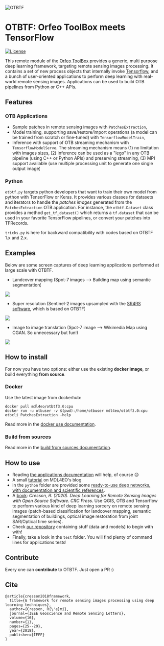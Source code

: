 ![OTBTF](https://gitlab.irstea.fr/remi.cresson/otbtf/-/raw/develop/doc/images/logo.png)

# OTBTF: Orfeo ToolBox meets TensorFlow

[![License](https://img.shields.io/badge/License-Apache%202.0-blue.svg)](https://opensource.org/licenses/Apache-2.0)

This remote module of the [Orfeo ToolBox](https://www.orfeo-toolbox.org) provides a generic, multi purpose deep learning framework, targeting remote sensing images processing.
It contains a set of new process objects that internally invoke [Tensorflow](https://www.tensorflow.org/), and a bunch of user-oriented applications to perform deep learning with real-world remote sensing images.
Applications can be used to build OTB pipelines from Python or C++ APIs. 

## Features

### OTB Applications

- Sample patches in remote sensing images with `PatchesExtraction`,
- Model training, supporting save/restore/import operations (a model can be trained from scratch or fine-tuned) with `TensorflowModelTrain`,
- Inference with support of OTB streaming mechanism with `TensorflowModelServe`. The streaming mechanism means (1) no limitation with images sizes, (2) inference can be used as a "lego" in any OTB pipeline (using C++ or Python APIs) and preserving streaming, (3) MPI support available (use multiple processing unit to generate one single output image)

### Python

`otbtf.py` targets python developers that want to train their own model from python with TensorFlow or Keras.
It provides various classes for datasets and iterators to handle the _patches images_ generated from the `PatchesExtraction` OTB application.
For instance, the `otbtf.Dataset` class provides a method `get_tf_dataset()` which returns a `tf.dataset` that can be used in your favorite TensorFlow pipelines, or convert your patches into TFRecords.

`tricks.py` is here for backward compatibility with codes based on OTBTF 1.x and 2.x.

## Examples

Below are some screen captures of deep learning applications performed at large scale with OTBTF.
 - Landcover mapping (Spot-7 images --> Building map using semantic segmentation)
<img src ="https://gitlab.irstea.fr/remi.cresson/otbtf/-/raw/develop/doc/images/landcover.png" />

 - Super resolution (Sentinel-2 images upsampled with the [SR4RS software](https://github.com/remicres/sr4rs), which is based on OTBTF)
<img src ="https://gitlab.irstea.fr/remi.cresson/otbtf/-/raw/develop/doc/images/supresol.png" />

 - Image to image translation (Spot-7 image --> Wikimedia Map using CGAN. So unnecessary but fun!)
<img src ="https://gitlab.irstea.fr/remi.cresson/otbtf/-/raw/develop/doc/images/pix2pix.png" />

## How to install

For now you have two options: either use the existing **docker image**, or build everything **from source**.

### Docker

Use the latest image from dockerhub:
```
docker pull mdl4eo/otbtf3.0:cpu
docker run -u otbuser -v $(pwd):/home/otbuser mdl4eo/otbtf3.0:cpu otbcli_PatchesExtraction -help
```

Read more in the [docker use documentation](doc/DOCKERUSE.md).

### Build from sources

Read more in the [build from sources documentation](doc/HOWTOBUILD.md).

## How to use

- Reading [the applications documentation](doc/APPLICATIONS.md) will help, of course 😉
- A small [tutorial](https://mdl4eo.irstea.fr/2019/01/04/an-introduction-to-deep-learning-on-remote-sensing-images-tutorial/) on MDL4EO's blog
- in the `python` folder are provided some [ready-to-use deep networks, with documentation and scientific references](doc/EXAMPLES.md).
- A [book](https://doi.org/10.1201/9781003020851): *Cresson, R. (2020). Deep Learning for Remote Sensing Images with Open Source Software. CRC Press.* Use QGIS, OTB and Tensorflow to perform various kind of deep learning sorcery on remote sensing images (patch-based classification for landcover mapping, semantic segmentation of buildings, optical image restoration from joint SAR/Optical time series).
- Check [our repository](https://github.com/remicres/otbtf_tutorials_resources) containing stuff (data and models) to begin with with!
- Finally, take a look in the `test` folder. You will find plenty of command lines for applications tests!

## Contribute

Every one can **contribute** to OTBTF. Just open a PR :)

## Cite

```
@article{cresson2018framework,
  title={A framework for remote sensing images processing using deep learning techniques},
  author={Cresson, R{\'e}mi},
  journal={IEEE Geoscience and Remote Sensing Letters},
  volume={16},
  number={1},
  pages={25--29},
  year={2018},
  publisher={IEEE}
}
```
